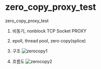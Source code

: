 # zero_copy_proxy_test
zero_copy_proxy_test

1. 비동기, nonblock TCP Socket PROXY
2. epoll, thread pool, zero copy(splice)
3. 구조
![zerocopy1](https://user-images.githubusercontent.com/37236920/88614039-d47a2500-d0c9-11ea-9860-5ef47f4f4f8f.png)

4. 흐름도
![zerocopy2](https://user-images.githubusercontent.com/37236920/88614061-e0fe7d80-d0c9-11ea-94c0-9585783bcc08.png)
